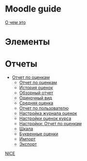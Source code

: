 # Moodle guide

[О чем это](./about.md)

# Элементы

# Отчеты

- [Отчет по оценкам](./reports/grade.md)
  - [Отчет по оценкам](./reports/grade-report-grader.md)
  - [История оценок]()
  - [Обзорный отчет]()
  - [Одиночный вид]()
  - [Средняя оценка]()
  - [Отчет по пользователю]()
  - [Настройка журнала оценок]()
  - [Настройки оценок курса]()
  - [Настройки: Отчет по оценкам]()
  - [Шкала](./reports/grade-scales.md)
  - [Буквенные оценки]()
  - [Импорт]()
  - [Экспорт]()

[NICE](./nice/nice.md)

